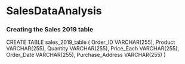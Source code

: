 # SalesDataAnalysis

### Creating the Sales 2019 table
CREATE TABLE sales_2019_table (
	Order_ID VARCHAR(255),
	Product VARCHAR(255),
	Quantity VARCHAR(255),
	Price_Each VARCHAR(255),
	Order_Date VARCHAR(255),
	Purchase_Address VARCHAR(255)
)



